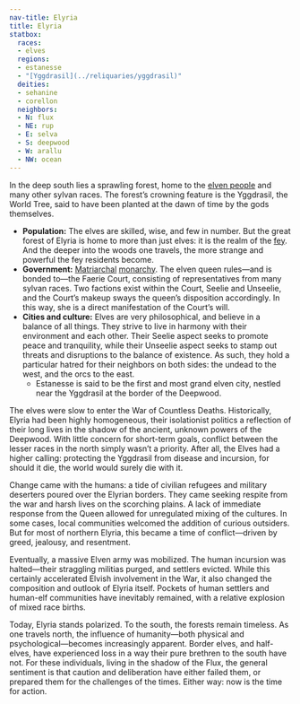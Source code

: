 ```yaml
---
nav-title: Elyria
title: Elyria
statbox:
  races:
  - elves
  regions:
  - estanesse
  - "[Yggdrasil](../reliquaries/yggdrasil)"
  deities:
  - sehanine
  - corellon
  neighbors:
  - N: flux
  - NE: rup
  - E: selva
  - S: deepwood
  - W: arallu
  - NW: ocean
---
```


In the deep south lies a sprawling forest, home to the [elven people](../races/elves) and many other sylvan races. The forest’s crowning feature is the Yggdrasil, the World Tree, said to have been planted at the dawn of time by the gods themselves.

* **Population:** The elves are skilled, wise, and few in number. But the great forest of Elyria is home to more than just elves: it is the realm of the [fey](https://dungeonsdragons.fandom.com/wiki/Fey). And the deeper into the woods one travels, the more strange and powerful the fey residents become.
* **Government:** [Matriarchal](https://en.wikipedia.org/wiki/Matriarchy) [monarchy](https://en.wikipedia.org/wiki/Monarchy). The elven queen rules—and is bonded to—the Faerie Court, consisting of representatives from many sylvan races. Two factions exist within the Court, Seelie and Unseelie, and the Court’s makeup sways the queen’s disposition accordingly. In this way, she is a direct manifestation of the Court’s will.
* **Cities and culture:** Elves are very philosophical, and believe in a balance of all things. They strive to live in harmony with their environment and each other. Their Seelie aspect seeks to promote peace and tranquility, while their Unseelie aspect seeks to stamp out threats and disruptions to the balance of existence. As such, they hold a particular hatred for their neighbors on both sides: the undead to the west, and the orcs to the east.
  * Estanesse is said to be the first and most grand elven city, nestled near the Yggdrasil at the border of the Deepwood.

The elves were slow to enter the War of Countless Deaths. Historically, Elyria had been highly homogeneous, their isolationist politics a reflection of their long lives in the shadow of the ancient, unknown powers of the Deepwood. With little concern for short-term goals, conflict between the lesser races in the north simply wasn’t a priority. After all, the Elves had a higher calling: protecting the Yggdrasil from disease and incursion, for should it die, the world would surely die with it.

Change came with the humans: a tide of civilian refugees and military deserters poured over the Elyrian borders. They came seeking respite from the war and harsh lives on the scorching plains. A lack of immediate response from the Queen allowed for unregulated mixing of the cultures. In some cases, local communities welcomed the addition of curious outsiders. But for most of northern Elyria, this became a time of conflict—driven by greed, jealousy, and resentment.

Eventually, a massive Elven army was mobilized. The human incursion was halted—their straggling militias purged, and settlers evicted. While this certainly accelerated Elvish involvement in the War, it also changed the composition and outlook of Elyria itself. Pockets of human settlers and human-elf communities have inevitably remained, with a relative explosion of mixed race births.

Today, Elyria stands polarized. To the south, the forests remain timeless. As one travels north, the influence of humanity—both physical and psychological—becomes increasingly apparent. Border elves, and half-elves, have experienced loss in a way their pure brethren to the south have not. For these individuals, living in the shadow of the Flux, the general sentiment is that caution and deliberation have either failed them, or prepared them for the challenges of the times. Either way: now is the time for action.
